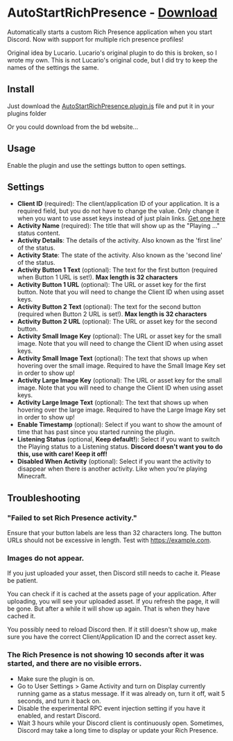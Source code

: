 # AutoStartRichPresence - [Download](https://betterdiscord.app/Download?id=1301)

Automatically starts a custom Rich Presence application when you start Discord. Now with support for multiple rich presence profiles!

Original idea by Lucario. Lucario's original plugin to do this is broken, so I wrote my own.
This is not Lucario's original code, but I did try to keep the names of the settings the same.

## Install

Just download the [AutoStartRichPresence.plugin.js](AutoStartRichPresence.plugin.js) file and put it in your plugins folder

Or you could download from the bd website...

## Usage

Enable the plugin and use the settings button to open settings.

## Settings

- **Client ID** (required): The client/application ID of your application. It is a required field, but you do not have to change the value. Only change it when you want to use asset keys instead of just plain links. [Get one here](https://discord.com/developers/applications)
- **Activity Name** (required): The title that will show up as the "Playing ..." status content.
- **Activity Details**: The details of the activity. Also known as the 'first line' of the status.
- **Activity State**: The state of the activity. Also known as the 'second line' of the status.
- **Activity Button 1 Text** (optional): The text for the first button (required when Button 1 URL is set!). **Max length is 32 characters**
- **Activity Button 1 URL** (optional): The URL or asset key for the first button. Note that you will need to change the Client ID when using asset keys.
- **Activity Button 2 Text** (optional): The text for the second button (required when Button 2 URL is set!). **Max length is 32 characters**
- **Activity Button 2 URL** (optional): The URL or asset key for the second button.
- **Activity Small Image Key** (optional): The URL or asset key for the small image. Note that you will need to change the Client ID when using asset keys.
- **Activity Small Image Text** (optional): The text that shows up when hovering over the small image. Required to have the Small Image Key set in order to show up!
- **Activity Large Image Key** (optional): The URL or asset key for the small image. Note that you will need to change the Client ID when using asset keys.
- **Activity Large Image Text** (optional): The text that shows up when hovering over the large image. Required to have the Large Image Key set in order to show up!
- **Enable Timestamp** (optional): Select if you want to show the amount of time that has past since you started running the plugin.
- **Listening Status** (optional, **Keep default!**): Select if you want to switch the Playing status to a Listening status. __**Discord doesn't want you to do this, use with care! Keep it off!**__
- **Disabled When Activity** (optional): Select if you want the activity to disappear when there is another activity. Like when you're playing Minecraft.


## Troubleshooting

### "Failed to set Rich Presence activity."

Ensure that your button labels are less than 32 characters long. The button URLs should not be excessive in length. Test with https://example.com.

### Images do not appear.

If you just uploaded your asset, then Discord still needs to cache it.
Please be patient.

You can check if it is cached at the assets page of your application.
After uploading, you will see your uploaded asset. If you refresh the page, it will be gone.
But after a while it will show up again. That is when they have cached it.

You possibly need to reload Discord then. If it still doesn't show up, make sure you have the correct Client/Application ID and the correct asset key.

### The Rich Presence is not showing 10 seconds after it was started, and there are no visible errors.

- Make sure the plugin is on.
- Go to User Settings > Game Activity and turn on Display currently running game as a status message. If it was already on, turn it off, wait 5 seconds, and turn it back on.
- Disable the experimental RPC event injection setting if you have it enabled, and restart Discord.
- Wait 3 hours while your Discord client is continuously open. Sometimes, Discord may take a long time to display or update your Rich Presence.


